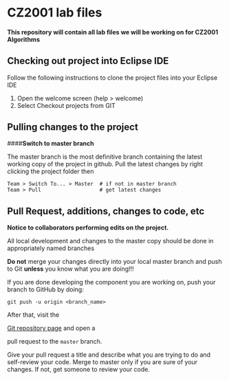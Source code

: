 # CZ2001 lab files

#### This repository will contain all lab files we will be working on for CZ2001 Algorithms



## Checking out project into Eclipse IDE
Follow the following instructions to clone the project files into your Eclipse IDE

1. Open the welcome screen (help > welcome)
2. Select Checkout projects from GIT


## Pulling changes to the project

####**Switch to master branch**

   The master branch is the most definitive branch containing the latest working 
   copy of the project in github. Pull the latest changes by right clicking the project
   folder then

  `Team > Switch To... > Master  # if not in master branch`  
  `Team > Pull                   # get latest changes`  



## Pull Request, additions, changes to code, etc

**Notice to collaborators performing edits on the project.**

All local development and changes to the master copy should be done in
appropriately named branches

**Do not** merge your changes directly into your local master branch and push to Git
**unless** you know what you are doing!!!

If you are done developing the component you are working on, push your
branch to GitHub by doing:

`git push -u origin <branch_name>`

After that, visit the

[Git repository page](//github.com/sohjunjie/cz2001-lab/) and open a

pull request to the `master` branch.

Give your pull request a title and describe what you are trying to do
and self-review your code. Merge to master only if you are sure of 
your changes. If not, get someone to review your code.
